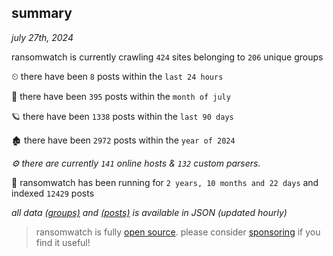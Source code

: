 
## summary
_july 27th, 2024_

ransomwatch is currently crawling `424` sites belonging to `206` unique groups

⏲ there have been `8` posts within the `last 24 hours`

🦈 there have been `395` posts within the `month of july`

🪐 there have been `1338` posts within the `last 90 days`

🏚 there have been `2972` posts within the `year of 2024`

_⚙️ there are currently `141` online hosts & `132` custom parsers._

🦕 ransomwatch has been running for `2 years, 10 months and 22 days` and indexed `12429` posts

_all data  [(groups)](http://ransomwhat.telemetry.ltd/groups) and [(posts)](http://ransomwhat.telemetry.ltd/posts) is available in JSON (updated hourly)_

> ransomwatch is fully [open source](https://github.com/joshhighet/ransomwatch#ransomwatch--). please consider [sponsoring](https://github.com/sponsors/joshhighet) if you find it useful!
